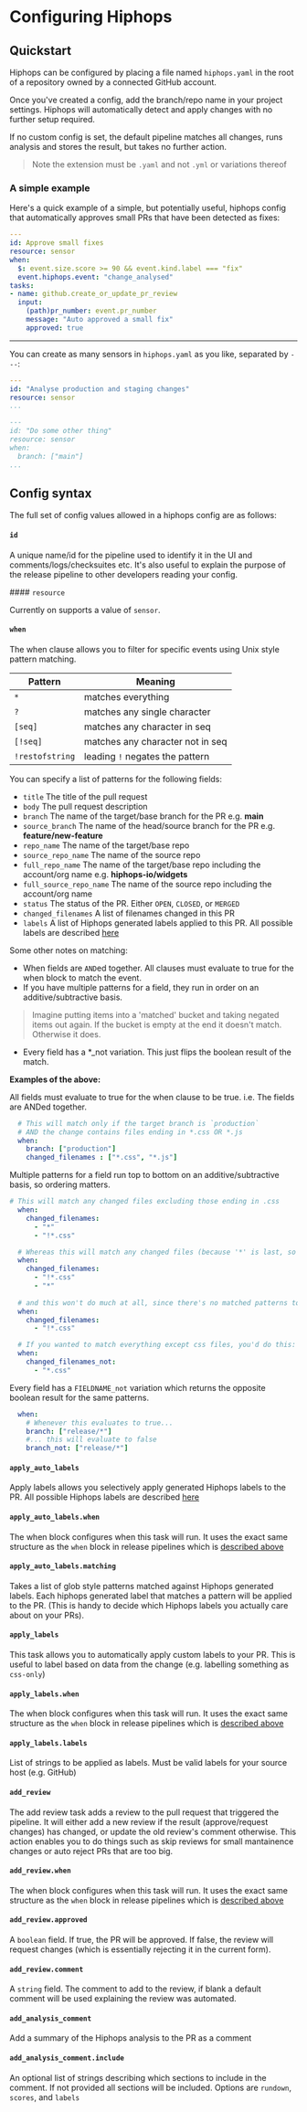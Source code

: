 # Configuring Hiphops

## Quickstart

Hiphops can be configured by placing a file named `hiphops.yaml` in the root of a repository owned by a connected GitHub account.

Once you've created a config, add the branch/repo name in your project settings. Hiphops will automatically detect and apply changes with no further setup required.

If no custom config is set, the default pipeline matches all changes, runs analysis and stores the result, but takes no further action.

> Note the extension must be `.yaml` and not `.yml` or variations thereof

### A simple example

Here's a quick example of a simple, but potentially useful, hiphops config that automatically approves small PRs that have been detected as fixes:

```yaml
---
id: Approve small fixes
resource: sensor
when:
  $: event.size.score >= 90 && event.kind.label === "fix"
  event.hiphops.event: "change_analysed"
tasks:
- name: github.create_or_update_pr_review
  input:
    (path)pr_number: event.pr_number
    message: "Auto approved a small fix"
    approved: true
```

---

You can create as many sensors in `hiphops.yaml` as you like, separated by `---`:

```yaml
---
id: "Analyse production and staging changes"
resource: sensor
...

---
id: "Do some other thing"
resource: sensor
when:
  branch: ["main"]
...

```

<!-- To see more example pipelines, check out our [examples page](examples.md). -->


## Config syntax

The full set of config values allowed in a hiphops config are as follows:

#### `id`

A unique name/id for the pipeline used to identify it in the UI and comments/logs/checksuites etc. It's also useful to explain the purpose of the release pipeline to other developers reading your config.


#### `resource`

Currently on supports a value of `sensor`.

#### `when`

The when clause allows you to filter for specific events using Unix style pattern matching.

|Pattern|Meaning|
|-------|-------|
|`*`|matches everything|
|`?`|matches any single character|
|`[seq]`|matches any character in seq|
|`[!seq]`|matches any character not in seq|
|`!restofstring`|leading `!` negates the pattern|

You can specify a list of patterns for the following fields:

- `title` The title of the pull request
- `body` The pull request description
- `branch` The name of the target/base branch for the PR e.g. **main**
- `source_branch` The name of the head/source branch for the PR e.g. **feature/new-feature**
- `repo_name` The name of the target/base repo
- `source_repo_name` The name of the source repo
- `full_repo_name` The name of the target/base repo including the account/org name e.g. **hiphops-io/widgets**
- `full_source_repo_name` The name of the source repo including the account/org name
- `status` The status of the PR. Either `OPEN`, `CLOSED`, or `MERGED`
- `changed_filenames` A list of filenames changed in this PR
- `labels` A list of Hiphops generated labels applied to this PR. All possible labels are described [here](concepts.md#labels)


Some other notes on matching:

- When fields are `AND`ed together. All clauses must evaluate to true for the when block to match the event.
- If you have multiple patterns for a field, they run in order on an additive/subtractive basis.
> Imagine putting items into a 'matched' bucket and taking negated items out again. If the bucket is empty at the end it doesn't match. Otherwise it does.
- Every field has a *_not variation. This just flips the boolean result of the match.

**Examples of the above:**


All fields must evaluate to true for the when clause to be true. i.e. The fields are ANDed together.
```yaml
  # This will match only if the target branch is `production` 
  # AND the change contains files ending in *.css OR *.js
  when:
    branch: ["production"]
    changed_filenames : ["*.css", "*.js"]
```

Multiple patterns for a field run top to bottom on an additive/subtractive basis, so ordering matters.
```yaml
# This will match any changed files excluding those ending in .css
  when:
    changed_filenames:
      - "*"
      - "!*.css"

  # Whereas this will match any changed files (because '*' is last, so re-includes everything).
  when:
    changed_filenames:
      - "!*.css"
      - "*"
  
  # and this won't do much at all, since there's no matched patterns to exclude.
  when:
    changed_filenames:
      - "!*.css"

  # If you wanted to match everything except css files, you'd do this:
  when:
    changed_filenames_not:
      - "*.css"
```

Every field has a `FIELDNAME_not` variation which returns the opposite boolean result for the same patterns.
```yaml
  when:
    # Whenever this evaluates to true...
    branch: ["release/*"]
    #... this will evaluate to false
    branch_not: ["release/*"]
```

#### `apply_auto_labels`

Apply labels allows you selectively apply generated Hiphops labels to the PR. All possible Hiphops labels are described [here](concepts.md#labels)


#### `apply_auto_labels.when`

The when block configures when this task will run. It uses the exact same structure as the `when` block in release pipelines which is [described above](#when)


#### `apply_auto_labels.matching`

Takes a list of glob style patterns matched against Hiphops generated labels. Each hiphops generated label that matches a pattern will be applied to the PR. (This is handy to decide which Hiphops labels you actually care about on your PRs).


#### `apply_labels`

This task allows you to automatically apply custom labels to your PR. This is useful to label based on data from the change (e.g. labelling something as `css-only`)

#### `apply_labels.when`

The when block configures when this task will run. It uses the exact same structure as the `when` block in release pipelines which is [described above](#when)

#### `apply_labels.labels`

List of strings to be applied as labels. Must be valid labels for your source host (e.g. GitHub)


#### `add_review`

The add review task adds a review to the pull request that triggered the pipeline. It will either add a new review if the result (approve/request changes) has changed, or update the old review's comment otherwise. This action enables you to do things such as skip reviews for small mantainence changes or auto reject PRs that are too big.

#### `add_review.when`

The when block configures when this task will run. It uses the exact same structure as the `when` block in release pipelines which is [described above](#when)

#### `add_review.approved`

A `boolean` field. If true, the PR will be approved. If false, the review will request changes (which is essentially rejecting it in the current form).

#### `add_review.comment`

A `string` field. The comment to add to the review, if blank a default comment will be used explaining the review was automated.


#### `add_analysis_comment`

Add a summary of the Hiphops analysis to the PR as a comment

#### `add_analysis_comment.include`

An optional list of strings describing which sections to include in the comment. If not provided all sections will be included. Options are `rundown`, `scores`, and `labels`

